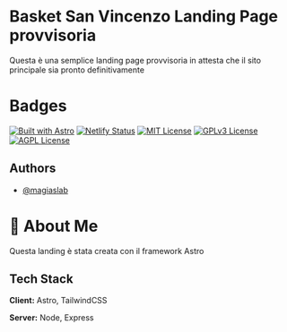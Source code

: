 
# Basket San Vincenzo Landing Page provvisoria

Questa è una semplice landing page provvisoria in attesta che il sito principale sia pronto definitivamente

# Badges

[![Built with Astro](https://astro.badg.es/v2/built-with-astro/medium.svg)](https://astro.build)
[![Netlify Status](https://api.netlify.com/api/v1/badges/d87b2971-a646-4c16-86a3-dbfea6d383c5/deploy-status)](https://app.netlify.com/sites/graceful-rabanadas-88ae34/deploys)
[![MIT License](https://img.shields.io/badge/License-MIT-green.svg)](https://choosealicense.com/licenses/mit/)
[![GPLv3 License](https://img.shields.io/badge/License-GPL%20v3-yellow.svg)](https://opensource.org/licenses/)
[![AGPL License](https://img.shields.io/badge/license-AGPL-blue.svg)](http://www.gnu.org/licenses/agpl-3.0)

## Authors

- [@magiaslab](https://github.com/magiaslab)

# 🚀 About Me
Questa landing è stata creata con il framework Astro

## Tech Stack

**Client:** Astro, TailwindCSS

**Server:** Node, Express
